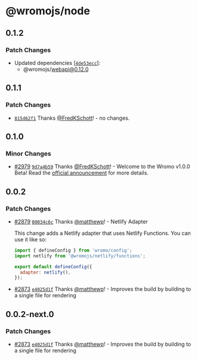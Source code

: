 # @wromojs/node

## 0.1.2

### Patch Changes

- Updated dependencies [[`4de53ecc`](https://github.com/withwromo/wromo/commit/4de53eccef346bed843b491b7ab93987d7d85655)]:
  - @wromojs/webapi@0.12.0

## 0.1.1

### Patch Changes

- [`815d62f1`](https://github.com/withwromo/wromo/commit/815d62f151a36fef7d09590d4962ca71bda61b32) Thanks [@FredKSchott](https://github.com/FredKSchott)! - no changes.

## 0.1.0

### Minor Changes

- [#2979](https://github.com/withwromo/wromo/pull/2979) [`9d7a4b59`](https://github.com/withwromo/wromo/commit/9d7a4b59b53f8cb274266f5036d1cef841750252) Thanks [@FredKSchott](https://github.com/FredKSchott)! - Welcome to the Wromo v1.0.0 Beta! Read the [official announcement](https://wromo.build/blog/wromo-1-beta-release/) for more details.

## 0.0.2

### Patch Changes

- [#2879](https://github.com/withwromo/wromo/pull/2879) [`80034c6c`](https://github.com/withwromo/wromo/commit/80034c6cbc89761618847e6df43fd49560a05aa9) Thanks [@matthewp](https://github.com/matthewp)! - Netlify Adapter

  This change adds a Netlify adapter that uses Netlify Functions. You can use it like so:

  ```js
  import { defineConfig } from 'wromo/config';
  import netlify from '@wromojs/netlify/functions';

  export default defineConfig({
    adapter: netlify(),
  });
  ```

* [#2873](https://github.com/withwromo/wromo/pull/2873) [`e4025d1f`](https://github.com/withwromo/wromo/commit/e4025d1f530310d6ab951109f4f53878a307471a) Thanks [@matthewp](https://github.com/matthewp)! - Improves the build by building to a single file for rendering

## 0.0.2-next.0

### Patch Changes

- [#2873](https://github.com/withwromo/wromo/pull/2873) [`e4025d1f`](https://github.com/withwromo/wromo/commit/e4025d1f530310d6ab951109f4f53878a307471a) Thanks [@matthewp](https://github.com/matthewp)! - Improves the build by building to a single file for rendering
